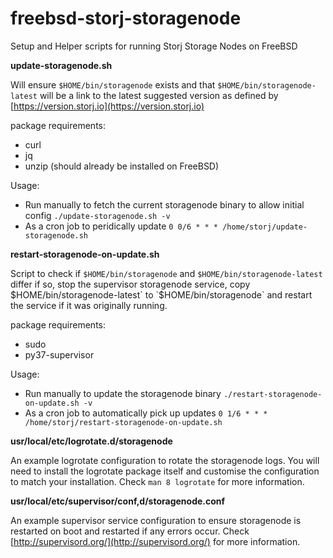 # freebsd-storj-storagenode
Setup and Helper scripts for running Storj Storage Nodes on FreeBSD

**update-storagenode.sh**

Will ensure `$HOME/bin/storagenode` exists and that `$HOME/bin/storagenode-latest` will be a link to the latest suggested version as defined by [https://version.storj.io](https://version.storj.io)

package requirements:
* curl
* jq
* unzip (should already be installed on FreeBSD)

Usage:
* Run manually to fetch the current storagenode binary to allow initial config
  `./update-storagenode.sh -v`
* As a cron job to peridically update
  `0 0/6 * * * /home/storj/update-storagenode.sh`


**restart-storagenode-on-update.sh**

Script to check if `$HOME/bin/storagenode` and `$HOME/bin/storagenode-latest`
differ if so, stop the supervisor storagenode service, copy
$HOME/bin/storagenode-latest` to `$HOME/bin/storagenode` and restart the
service if it was originally running.

package requirements:
* sudo
* py37-supervisor

Usage:
* Run manually to update the storagenode binary
  `./restart-storagenode-on-update.sh -v`
* As a cron job to automatically pick up updates
  `0 1/6 * * * /home/storj/restart-storagenode-on-update.sh`


**usr/local/etc/logrotate.d/storagenode**

An example logrotate configuration to rotate the storagenode logs.  You will
need to install the logrotate package itself and customise the configuration
to match your installation.  Check `man 8 logrotate` for more information.


**usr/local/etc/supervisor/conf,d/storagenode.conf**

An example supervisor service configuration to ensure storagenode is restarted
on boot and restarted if any errors occur.
Check [http://supervisord.org/](http://supervisord.org/) for more information.
